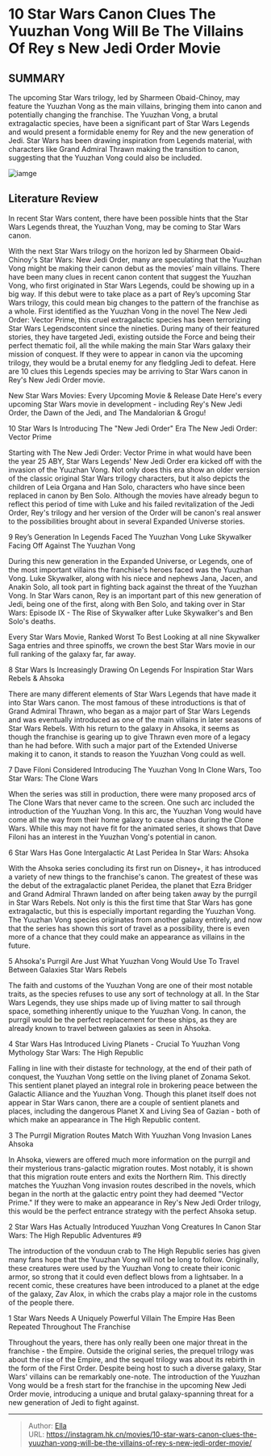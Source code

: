 # 10 Star Wars Canon Clues The Yuuzhan Vong Will Be The Villains Of Rey s New Jedi Order Movie


## SUMMARY 


 The upcoming Star Wars trilogy, led by Sharmeen Obaid-Chinoy, may feature the Yuuzhan Vong as the main villains, bringing them into canon and potentially changing the franchise. 
 The Yuuzhan Vong, a brutal extragalactic species, have been a significant part of Star Wars Legends and would present a formidable enemy for Rey and the new generation of Jedi. 
 Star Wars has been drawing inspiration from Legends material, with characters like Grand Admiral Thrawn making the transition to canon, suggesting that the Yuuzhan Vong could also be included. 

![iamge](https://static1.srcdn.com/wordpress/wp-content/uploads/2024/01/img_b98ac558d65c-1.jpeg)

## Literature Review

In recent Star Wars content, there have been possible hints that the Star Wars Legends threat, the Yuuzhan Vong, may be coming to Star Wars canon.




With the next Star Wars trilogy on the horizon led by Sharmeen Obaid-Chinoy&#39;s Star Wars: New Jedi Order, many are speculating that the Yuuzhan Vong might be making their canon debut as the movies’ main villains. There have been many clues in recent canon content that suggest the Yuuzhan Vong, who first originated in Star Wars Legends, could be showing up in a big way. If this debut were to take place as a part of Rey’s upcoming Star Wars trilogy, this could mean big changes to the pattern of the franchise as a whole.
First identified as the Yuuzhan Vong in the novel The New Jedi Order: Vector Prime, this cruel extragalactic species has been terrorizing Star Wars Legendscontent since the nineties. During many of their featured stories, they have targeted Jedi, existing outside the Force and being their perfect thematic foil, all the while making the main Star Wars galaxy their mission of conquest. If they were to appear in canon via the upcoming trilogy, they would be a brutal enemy for any fledgling Jedi to defeat. Here are 10 clues this Legends species may be arriving to Star Wars canon in Rey&#39;s New Jedi Order movie.
            
 
 New Star Wars Movies: Every Upcoming Movie &amp; Release Date 
Here&#39;s every upcoming Star Wars movie in development - including Rey&#39;s New Jedi Order, the Dawn of the Jedi, and The Mandalorian &amp; Grogu!












 








 10  Star Wars Is Introducing The &#34;New Jedi Order&#34; Era 
The New Jedi Order: Vector Prime
        

Starting with The New Jedi Order: Vector Prime in what would have been the year 25 ABY, Star Wars Legends&#39; New Jedi Order era kicked off with the invasion of the Yuuzhan Vong. Not only does this era show an older version of the classic original Star Wars trilogy characters, but it also depicts the children of Leia Organa and Han Solo, characters who have since been replaced in canon by Ben Solo. Although the movies have already begun to reflect this period of time with Luke and his failed revitalization of the Jedi Order, Rey&#39;s trilogy and her version of the Order will be canon&#39;s real answer to the possibilities brought about in several Expanded Universe stories.





 9  Rey’s Generation In Legends Faced The Yuuzhan Vong 
Luke Skywalker Facing Off Against The Yuuzhan Vong
        

During this new generation in the Expanded Universe, or Legends, one of the most important villains the franchise&#39;s heroes faced was the Yuuzhan Vong. Luke Skywalker, along with his niece and nephews Jana, Jacen, and Anakin Solo, all took part in fighting back against the threat of the Yuuzhan Vong. In Star Wars canon, Rey is an important part of this new generation of Jedi, being one of the first, along with Ben Solo, and taking over in Star Wars: Episode IX - The Rise of Skywalker after Luke Skywalker&#39;s and Ben Solo&#39;s deaths.
            
 
 Every Star Wars Movie, Ranked Worst To Best 
Looking at all nine Skywalker Saga entries and three spinoffs, we crown the best Star Wars movie in our full ranking of the galaxy far, far away.








 8  Star Wars Is Increasingly Drawing On Legends For Inspiration 
Star Wars Rebels &amp; Ahsoka


 







There are many different elements of Star Wars Legends that have made it into Star Wars canon. The most famous of these introductions is that of Grand Admiral Thrawn, who began as a major part of Star Wars Legends and was eventually introduced as one of the main villains in later seasons of Star Wars Rebels. With his return to the galaxy in Ahsoka, it seems as though the franchise is gearing up to give Thrawn even more of a legacy than he had before. With such a major part of the Extended Universe making it to canon, it stands to reason the Yuuzhan Vong could as well.





 7  Dave Filoni Considered Introducing The Yuuzhan Vong In Clone Wars, Too 
Star Wars: The Clone Wars
        

When the series was still in production, there were many proposed arcs of The Clone Wars that never came to the screen. One such arc included the introduction of the Yuuzhan Vong. In this arc, the Yuuzhan Vong would have come all the way from their home galaxy to cause chaos during the Clone Wars. While this may not have fit for the animated series, it shows that Dave Filoni has an interest in the Yuuzhan Vong&#39;s potential in canon.





 6  Star Wars Has Gone Intergalactic At Last 
Peridea In Star Wars: Ahsoka


 







With the Ahsoka series concluding its first run on Disney&#43;, it has introduced a variety of new things to the franchise&#39;s canon. The greatest of these was the debut of the extragalactic planet Peridea, the planet that Ezra Bridger and Grand Admiral Thrawn landed on after being taken away by the purrgil in Star Wars Rebels. Not only is this the first time that Star Wars has gone extragalactic, but this is especially important regarding the Yuuzhan Vong. The Yuuzhan Vong species originates from another galaxy entirely, and now that the series has shown this sort of travel as a possibility, there is even more of a chance that they could make an appearance as villains in the future.





 5  Ahsoka&#39;s Purrgil Are Just What Yuuzhan Vong Would Use To Travel Between Galaxies 
Star Wars Rebels
        

The faith and customs of the Yuuzhan Vong are one of their most notable traits, as the species refuses to use any sort of technology at all. In the Star Wars Legends, they use ships made up of living matter to sail through space, something inherently unique to the Yuuzhan Vong. In canon, the purrgil would be the perfect replacement for these ships, as they are already known to travel between galaxies as seen in Ahsoka. 





 4  Star Wars Has Introduced Living Planets - Crucial To Yuuzhan Vong Mythology 
Star Wars: The High Republic
        

Falling in line with their distaste for technology, at the end of their path of conquest, the Yuuzhan Vong settle on the living planet of Zonama Sekot. This sentient planet played an integral role in brokering peace between the Galactic Alliance and the Yuuzhan Vong. Though this planet itself does not appear in Star Wars canon, there are a couple of sentient planets and places, including the dangerous Planet X and Living Sea of Gazian - both of which make an appearance in The High Republic content.





 3  The Purrgil Migration Routes Match With Yuuzhan Vong Invasion Lanes 
Ahsoka
        

In Ahsoka, viewers are offered much more information on the purrgil and their mysterious trans-galactic migration routes. Most notably, it is shown that this migration route enters and exits the Northern Rim. This directly matches the Yuuzhan Vong invasion routes described in the novels, which began in the north at the galactic entry point they had deemed &#34;Vector Prime.&#34; If they were to make an appearance in Rey&#39;s New Jedi Order trilogy, this would be the perfect entrance strategy with the perfect Ahsoka setup.





 2  Star Wars Has Actually Introduced Yuuzhan Vong Creatures In Canon 
Star Wars: The High Republic Adventures #9
        

The introduction of the vonduun crab to The High Republic series has given many fans hope that the Yuuzhan Vong will not be long to follow. Originally, these creatures were used by the Yuuzhan Vong to create their iconic armor, so strong that it could even deflect blows from a lightsaber. In a recent comic, these creatures have been introduced to a planet at the edge of the galaxy, Zav Alox, in which the crabs play a major role in the customs of the people there.





 1  Star Wars Needs A Uniquely Powerful Villain 
The Empire Has Been Repeated Throughout The Franchise


 







Throughout the years, there has only really been one major threat in the franchise - the Empire. Outside the original series, the prequel trilogy was about the rise of the Empire, and the sequel trilogy was about its rebirth in the form of the First Order. Despite being host to such a diverse galaxy, Star Wars&#39; villains can be remarkably one-note. The introduction of the Yuuzhan Vong would be a fresh start for the franchise in the upcoming New Jedi Order movie, introducing a unique and brutal galaxy-spanning threat for a new generation of Jedi to fight against. 

---

> Author: [Ella](https://instagram.hk.cn/)  
> URL: https://instagram.hk.cn/movies/10-star-wars-canon-clues-the-yuuzhan-vong-will-be-the-villains-of-rey-s-new-jedi-order-movie/  

